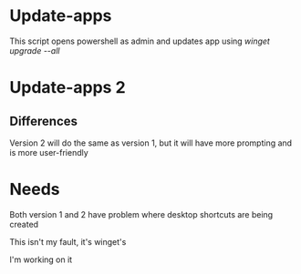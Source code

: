# Update-apps

This script opens powershell as admin and updates app using _winget upgrade --all_

# Update-apps 2

## Differences

Version 2 will do the same as version 1, but it will have more prompting and is more user-friendly

# Needs

Both version 1 and 2 have problem where desktop shortcuts are being created

This isn't my fault, it's winget's

I'm working on it
